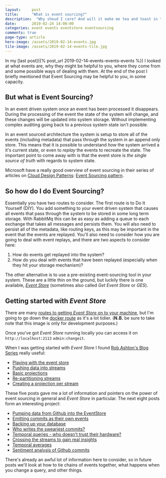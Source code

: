 ```yaml
---
layout: 	post
title:  	"What is event sourcing?"
description:  "Why shoud I care? And will it make me tea and toast in the morning?"
date:   	2019-02-24 14:00:00
categories: event events eventstore eventsourcing
comments: true
page-type: article
hero-image: /assets/2019-02-14-events.jpg
tile-image: /assets/2019-02-14-events-tile.jpg
---
```


In my [last post]({% post_url 2019-02-14-events-events-events %}) I looked at what events are, why they might be helpful to you, where they come from and some possible ways of dealing with them. At the end of the post I briefly mentioned that Event Sourcing may be helpful to you, in some capacity.

## But what is Event Sourcing?

In an event driven system once an event has been processed it disappears. During the processing of the event the state of the system will change, and these changes will be updated into system storage. Without implementing complex auditing going back to a previous system state isn't possible.

In an event sourced architecture the system is setup to store all of the events (including metadata) that pass through the system in an append only store. This means that it is possible to understand _how_ the system arrived a it's current state, or even to _replay_ the events to recreate the state. The important point to come away with is that the event store is _the single source of truth_ with regards to system state.

Microsoft have a really good overview of event sourcing in their series of articles on [Cloud Design Patterns](https://docs.microsoft.com/en-us/azure/architecture/patterns/): [Event Sourcing pattern](https://docs.microsoft.com/en-us/azure/architecture/patterns/event-sourcing).

## So how do I do Event Sourcing?

Essentially you have two routes to consider. The first route is to Do It Yourself (DIY). You add something to your event driven system that causes all events that pass through the system to be stored in some long term storage. With RabbitMq this can be as easy as adding a queue to each exchange that takes all messages and persists them. You will also need to persist all of the metadata, like routing keys, as this may be important in the event that the events are replayed. You'll also need to consider how you are going to deal with event replays, and there are two aspects to consider here:

1. How do events get replayed into the system?
2. How do you deal with events that have been replayed (especially when they hit your storage mechanism)?

The other alternative is to use a pre-existing event-sourcing tool in your system. These are a little thin on the ground, but luckily there is one available, [_Event Store_](https://eventstore.org/) (sometimes also called _Get Event Store_ or _GES_).

## Getting started with _Event Store_

There are many [routes to getting _Event Store_ on to your machine](https://eventstore.org/docs/getting-started/index.html?tabs=tabid-1%2Ctabid-dotnet-client%2Ctabid-dotnet-client-connect%2Ctabid-4), but I'm going to go down the [docker route](https://github.com/EventStore/eventstore-docker) as it's a lot tidier. (**N.B.** be sure to take note that this image is only for development purposes.)

Once you've got _Event Store_ running locally you can access it on `http://localhost:2113` `admin:changeit`.

When I was getting started with _Event Store_ I found [Rob Ashton's Blog Series](http://codeofrob.com/blog.html) really useful:

* [Playing with the event store](http://codeofrob.com/entries/playing-with-the-eventstore.html)
* [Pushing data into streams](http://codeofrob.com/entries/pushing-data-into-streams-in-the-eventstore.html)
* [Basic projections](http://codeofrob.com/entries/basic-projections-in-the-eventstore.html)
* [Re-partitioning streams](http://codeofrob.com/entries/re-partitioning-streams-in-the-event-store-for-better-projections.html)
* [Creating a projection per stream](http://codeofrob.com/entries/creating-a-projection-per-stream-in-the-eventstore.html)

These five posts gave me a lot of information and pointers on the power of event sourcing in general and _Event Store_ in particular. The next eight posts form an interesting project:

* [Pumping data from Github into the EventStore](http://codeofrob.com/entries/less-abstract,-pumping-data-from-github-into-the-eventstore.html)
* [Emitting commits as their own events](http://codeofrob.com/entries/evented-github-adventure---emitting-commits-as-their-own-events.html)
* [Backing up your database](http://codeofrob.com/entries/evented-github-adventure---database-storage-and-backing-up.html)
* [Who writes the sweariest commits?](http://codeofrob.com/entries/evented-github-adventure---who-writes-the-sweariest-commit-messages.html)
* [Temporal queries - who doesn't trust their hardware?](http://codeofrob.com/entries/evented-github-adventure---temporal-queries,-who-doesnt-trust-their-hardware.html)
* [Crossing the streams to gain real insights](http://codeofrob.com/entries/evented-github-adventure---crossing-the-streams-to-gain-real-insights.html)
* [Temporal averages](http://codeofrob.com/entries/evented-github-adventure---temporal-averages.html)
* [Sentiment analysis of Github commits](http://codeofrob.com/entries/evented-github-adventure---sentiment-analysis-of-github-commits.html)

There's already an awful lot of information here to consider, so in future posts we'll look at how to tie chains of events together, what happens when you change a query, and other things.
